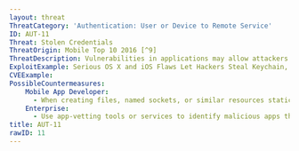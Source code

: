 ```yaml
---
layout: threat
ThreatCategory: 'Authentication: User or Device to Remote Service'
ID: AUT-11
Threat: Stolen Credentials
ThreatOrigin: Mobile Top 10 2016 [^9]
ThreatDescription: Vulnerabilities in applications may allow attackers to steal credentials from a device either remotely or with physical access.
ExploitExample: Serious OS X and iOS Flaws Let Hackers Steal Keychain, 1Password Contents [^130]
CVEExample:
PossibleCountermeasures:
    Mobile App Developer:
      - When creating files, named sockets, or similar resources statically-defined (i.e., predictable by an attacker), verify that the resource does not already exist. If it does, cease execution and exit the app with an error that prompts the user to take action.
    Enterprise:
      - Use app-vetting tools or services to identify malicious apps that exploit cross-application resource attacks.
title: AUT-11
rawID: 11
---
```

